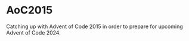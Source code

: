 # AoC2015
Catching up with Advent of Code 2015 in order to prepare for upcoming Advent of Code 2024. 
